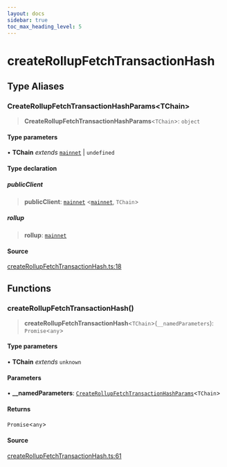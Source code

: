 ```yaml
---
layout: docs
sidebar: true
toc_max_heading_level: 5
---
```


# createRollupFetchTransactionHash

## Type Aliases

### CreateRollupFetchTransactionHashParams\<TChain\>

> **CreateRollupFetchTransactionHashParams**\<`TChain`\>: `object`

#### Type parameters

• **TChain** *extends* [`mainnet`](chains.md#mainnet) \| `undefined`

#### Type declaration

##### publicClient

> **publicClient**: [`mainnet`](chains.md#mainnet) \<[`mainnet`](chains.md#mainnet), `TChain`\>

##### rollup

> **rollup**: [`mainnet`](chains.md#mainnet)

#### Source

[createRollupFetchTransactionHash.ts:18](https://github.com/offchainlabs/arbitrum-orbit-sdk/blob/fa20b8d23170b5196c4c9cdb5fc2dfefa349f1c8/src/createRollupFetchTransactionHash.ts#L18)

## Functions

### createRollupFetchTransactionHash()

> **createRollupFetchTransactionHash**\<`TChain`\>(`__namedParameters`): `Promise`\<`any`\>

#### Type parameters

• **TChain** *extends* `unknown`

#### Parameters

• **\_\_namedParameters**: [`CreateRollupFetchTransactionHashParams`](createRollupFetchTransactionHash.md#createrollupfetchtransactionhashparamstchain)\<`TChain`\>

#### Returns

`Promise`\<`any`\>

#### Source

[createRollupFetchTransactionHash.ts:61](https://github.com/offchainlabs/arbitrum-orbit-sdk/blob/fa20b8d23170b5196c4c9cdb5fc2dfefa349f1c8/src/createRollupFetchTransactionHash.ts#L61)
